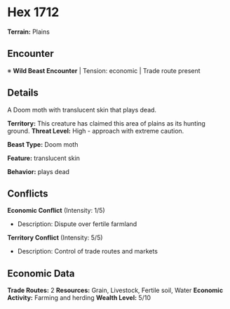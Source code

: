 # Hex 1712

**Terrain:** Plains

## Encounter
※ **Wild Beast Encounter** | Tension: economic | Trade route present

## Details
A Doom moth with translucent skin that plays dead.

**Territory:** This creature has claimed this area of plains as its hunting ground.
**Threat Level:** High - approach with extreme caution.

**Beast Type:** Doom moth

**Feature:** translucent skin

**Behavior:** plays dead

## Conflicts
**Economic Conflict** (Intensity: 1/5)
- Description: Dispute over fertile farmland

**Territory Conflict** (Intensity: 5/5)
- Description: Control of trade routes and markets

## Economic Data
**Trade Routes:** 2
**Resources:** Grain, Livestock, Fertile soil, Water
**Economic Activity:** Farming and herding
**Wealth Level:** 5/10
